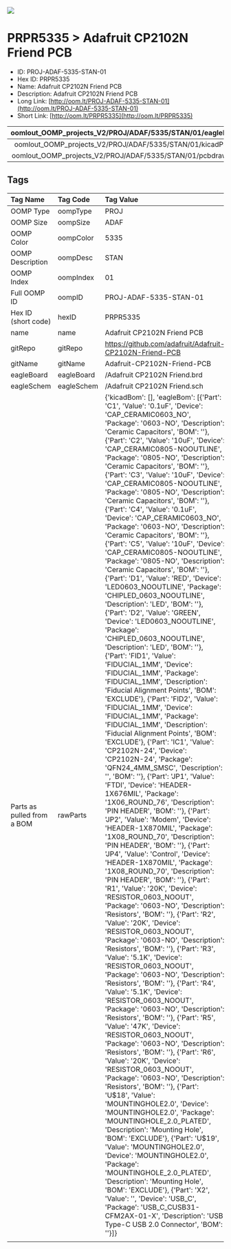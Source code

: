 


  
![][im]
# PRPR5335 > Adafruit CP2102N Friend PCB

- ID: PROJ-ADAF-5335-STAN-01
- Hex ID: PRPR5335
- Name: Adafruit CP2102N Friend PCB
- Description: Adafruit CP2102N Friend PCB
- Long Link: [http://oom.lt/PROJ-ADAF-5335-STAN-01](http://oom.lt/PROJ-ADAF-5335-STAN-01)
- Short Link: [http://oom.lt/PRPR5335](http://oom.lt/PRPR5335)
  

|oomlout_OOMP_projects_V2/PROJ/ADAF/5335/STAN/01/eagleImage.png|oomlout_OOMP_projects_V2/PROJ/ADAF/5335/STAN/01/eagleSchemImage.png|oomlout_OOMP_projects_V2/PROJ/ADAF/5335/STAN/01/kicadPcb3dFront.png|oomlout_OOMP_projects_V2/PROJ/ADAF/5335/STAN/01/kicadPcb3dBack.png|
| :---: | :---: | :---: | :---: |
|oomlout_OOMP_projects_V2/PROJ/ADAF/5335/STAN/01/kicadPcb3d.png|oomlout_OOMP_projects_V2/PROJ/ADAF/5335/STAN/01/bomBack.png|oomlout_OOMP_projects_V2/PROJ/ADAF/5335/STAN/01/bomFront.png|oomlout_OOMP_projects_V2/PROJ/ADAF/5335/STAN/01/pcbdraw.svg|
|oomlout_OOMP_projects_V2/PROJ/ADAF/5335/STAN/01/pcbdrawBack.svg||||

## Tags
  

|Tag Name|Tag Code|Tag Value|
| :--- | :--- | :--- |
|OOMP Type|oompType|PROJ|
|OOMP Size|oompSize|ADAF|
|OOMP Color|oompColor|5335|
|OOMP Description|oompDesc|STAN|
|OOMP Index|oompIndex|01|
|Full OOMP ID|oompID|PROJ-ADAF-5335-STAN-01|
|Hex ID (short code)|hexID|PRPR5335|
|name|name|Adafruit CP2102N Friend PCB|
|gitRepo|gitRepo|https://github.com/adafruit/Adafruit-CP2102N-Friend-PCB|
|gitName|gitName|Adafruit-CP2102N-Friend-PCB|
|eagleBoard|eagleBoard|/Adafruit CP2102N Friend.brd|
|eagleSchem|eagleSchem|/Adafruit CP2102N Friend.sch|
|Parts as pulled from a BOM|rawParts|{'kicadBom': [], 'eagleBom': [{'Part': 'C1', 'Value': '0.1uF', 'Device': 'CAP_CERAMIC0603_NO', 'Package': '0603-NO', 'Description': 'Ceramic Capacitors', 'BOM': ''}, {'Part': 'C2', 'Value': '10uF', 'Device': 'CAP_CERAMIC0805-NOOUTLINE', 'Package': '0805-NO', 'Description': 'Ceramic Capacitors', 'BOM': ''}, {'Part': 'C3', 'Value': '10uF', 'Device': 'CAP_CERAMIC0805-NOOUTLINE', 'Package': '0805-NO', 'Description': 'Ceramic Capacitors', 'BOM': ''}, {'Part': 'C4', 'Value': '0.1uF', 'Device': 'CAP_CERAMIC0603_NO', 'Package': '0603-NO', 'Description': 'Ceramic Capacitors', 'BOM': ''}, {'Part': 'C5', 'Value': '10uF', 'Device': 'CAP_CERAMIC0805-NOOUTLINE', 'Package': '0805-NO', 'Description': 'Ceramic Capacitors', 'BOM': ''}, {'Part': 'D1', 'Value': 'RED', 'Device': 'LED0603_NOOUTLINE', 'Package': 'CHIPLED_0603_NOOUTLINE', 'Description': 'LED', 'BOM': ''}, {'Part': 'D2', 'Value': 'GREEN', 'Device': 'LED0603_NOOUTLINE', 'Package': 'CHIPLED_0603_NOOUTLINE', 'Description': 'LED', 'BOM': ''}, {'Part': 'FID1', 'Value': 'FIDUCIAL_1MM', 'Device': 'FIDUCIAL_1MM', 'Package': 'FIDUCIAL_1MM', 'Description': 'Fiducial Alignment Points', 'BOM': 'EXCLUDE'}, {'Part': 'FID2', 'Value': 'FIDUCIAL_1MM', 'Device': 'FIDUCIAL_1MM', 'Package': 'FIDUCIAL_1MM', 'Description': 'Fiducial Alignment Points', 'BOM': 'EXCLUDE'}, {'Part': 'IC1', 'Value': 'CP2102N-24', 'Device': 'CP2102N-24', 'Package': 'QFN24_4MM_SMSC', 'Description': '', 'BOM': ''}, {'Part': 'JP1', 'Value': 'FTDI', 'Device': 'HEADER-1X676MIL', 'Package': '1X06_ROUND_76', 'Description': 'PIN HEADER', 'BOM': ''}, {'Part': 'JP2', 'Value': 'Modem', 'Device': 'HEADER-1X870MIL', 'Package': '1X08_ROUND_70', 'Description': 'PIN HEADER', 'BOM': ''}, {'Part': 'JP4', 'Value': 'Control', 'Device': 'HEADER-1X870MIL', 'Package': '1X08_ROUND_70', 'Description': 'PIN HEADER', 'BOM': ''}, {'Part': 'R1', 'Value': '20K', 'Device': 'RESISTOR_0603_NOOUT', 'Package': '0603-NO', 'Description': 'Resistors', 'BOM': ''}, {'Part': 'R2', 'Value': '20K', 'Device': 'RESISTOR_0603_NOOUT', 'Package': '0603-NO', 'Description': 'Resistors', 'BOM': ''}, {'Part': 'R3', 'Value': '5.1K', 'Device': 'RESISTOR_0603_NOOUT', 'Package': '0603-NO', 'Description': 'Resistors', 'BOM': ''}, {'Part': 'R4', 'Value': '5.1K', 'Device': 'RESISTOR_0603_NOOUT', 'Package': '0603-NO', 'Description': 'Resistors', 'BOM': ''}, {'Part': 'R5', 'Value': '47K', 'Device': 'RESISTOR_0603_NOOUT', 'Package': '0603-NO', 'Description': 'Resistors', 'BOM': ''}, {'Part': 'R6', 'Value': '20K', 'Device': 'RESISTOR_0603_NOOUT', 'Package': '0603-NO', 'Description': 'Resistors', 'BOM': ''}, {'Part': 'U$18', 'Value': 'MOUNTINGHOLE2.0', 'Device': 'MOUNTINGHOLE2.0', 'Package': 'MOUNTINGHOLE_2.0_PLATED', 'Description': 'Mounting Hole', 'BOM': 'EXCLUDE'}, {'Part': 'U$19', 'Value': 'MOUNTINGHOLE2.0', 'Device': 'MOUNTINGHOLE2.0', 'Package': 'MOUNTINGHOLE_2.0_PLATED', 'Description': 'Mounting Hole', 'BOM': 'EXCLUDE'}, {'Part': 'X2', 'Value': '', 'Device': 'USB_C', 'Package': 'USB_C_CUSB31-CFM2AX-01-X', 'Description': 'USB Type-C USB 2.0 Connector', 'BOM': ''}]}|
||||



[im]: PROJ/ADAF/5335/STAN/01/kicadPcb3d_450.png
